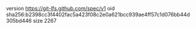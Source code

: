 version https://git-lfs.github.com/spec/v1
oid sha256:b2398cc3f4402fac5a423f08c2e0a621bcc939ae4ff57c1d076bb44d305bd446
size 2267
